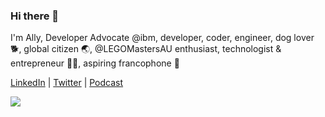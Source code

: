 ### Hi there 👋

I'm Ally, Developer Advocate @ibm, developer, coder, engineer, dog lover 🐕, global citizen 🌏, @LEGOMastersAU enthusiast, technologist & entrepreneur 👩‍💻, aspiring francophone 🥐

[LinkedIn](https://www.linkedin.com/in/ally-haire/) | [Twitter](https://twitter.com/DeveloperAlly) | [Podcast](https://techjam.dev/)

![](https://techjam.dev/wp-content/uploads/2020/07/TechJam-300x298.png)

<!--
**DeveloperAlly/DeveloperAlly** is a ✨ _special_ ✨ repository because its `README.md` (this file) appears on your GitHub profile.

Here are some ideas to get you started:

- 🔭 I’m currently working on ...
- 🌱 I’m currently learning ...
- 👯 I’m looking to collaborate on ...
- 🤔 I’m looking for help with ...
- 💬 Ask me about ...
- 📫 How to reach me: ...
- 😄 Pronouns: ...
- ⚡ Fun fact: ...
-->
